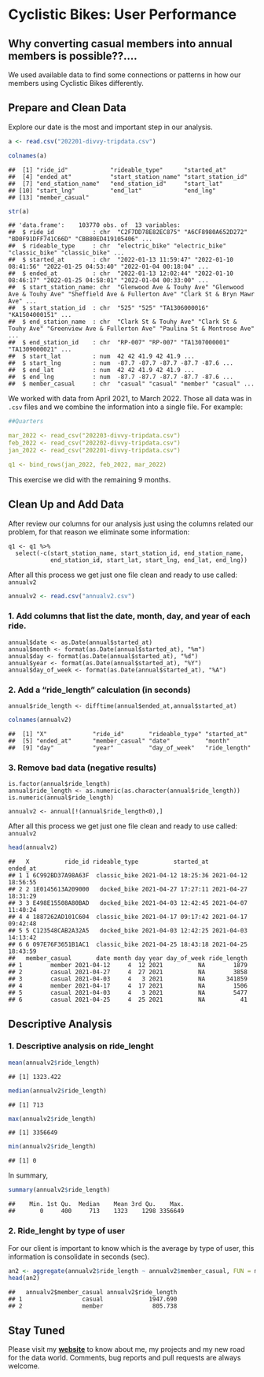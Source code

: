 Cyclistic Bikes: User Performance
================

## Why converting casual members into annual members is possible??….

We used available data to find some connections or patterns in how our
members using Cyclistic Bikes differently.

## Prepare and Clean Data

Explore our date is the most and important step in our analysis.

``` r
a <- read.csv("202201-divvy-tripdata.csv")

colnames(a)
```

    ##  [1] "ride_id"            "rideable_type"      "started_at"        
    ##  [4] "ended_at"           "start_station_name" "start_station_id"  
    ##  [7] "end_station_name"   "end_station_id"     "start_lat"         
    ## [10] "start_lng"          "end_lat"            "end_lng"           
    ## [13] "member_casual"

``` r
str(a)
```

    ## 'data.frame':    103770 obs. of  13 variables:
    ##  $ ride_id           : chr  "C2F7DD78E82EC875" "A6CF8980A652D272" "BD0F91DFF741C66D" "CBB80ED419105406" ...
    ##  $ rideable_type     : chr  "electric_bike" "electric_bike" "classic_bike" "classic_bike" ...
    ##  $ started_at        : chr  "2022-01-13 11:59:47" "2022-01-10 08:41:56" "2022-01-25 04:53:40" "2022-01-04 00:18:04" ...
    ##  $ ended_at          : chr  "2022-01-13 12:02:44" "2022-01-10 08:46:17" "2022-01-25 04:58:01" "2022-01-04 00:33:00" ...
    ##  $ start_station_name: chr  "Glenwood Ave & Touhy Ave" "Glenwood Ave & Touhy Ave" "Sheffield Ave & Fullerton Ave" "Clark St & Bryn Mawr Ave" ...
    ##  $ start_station_id  : chr  "525" "525" "TA1306000016" "KA1504000151" ...
    ##  $ end_station_name  : chr  "Clark St & Touhy Ave" "Clark St & Touhy Ave" "Greenview Ave & Fullerton Ave" "Paulina St & Montrose Ave" ...
    ##  $ end_station_id    : chr  "RP-007" "RP-007" "TA1307000001" "TA1309000021" ...
    ##  $ start_lat         : num  42 42 41.9 42 41.9 ...
    ##  $ start_lng         : num  -87.7 -87.7 -87.7 -87.7 -87.6 ...
    ##  $ end_lat           : num  42 42 41.9 42 41.9 ...
    ##  $ end_lng           : num  -87.7 -87.7 -87.7 -87.7 -87.6 ...
    ##  $ member_casual     : chr  "casual" "casual" "member" "casual" ...

We worked with data from April 2021, to March 2022. Those all data was
in `.csv` files and we combine the information into a single file. For
example:

``` yaml
##Quarters

mar_2022 <- read_csv("202203-divvy-tripdata.csv")
feb_2022 <- read_csv("202202-divvy-tripdata.csv")
jan_2022 <- read_csv("202201-divvy-tripdata.csv")

q1 <- bind_rows(jan_2022, feb_2022, mar_2022)
```

This exercise we did with the remaining 9 months.

## Clean Up and Add Data

After review our columns for our analysis just using the columns related
our problem, for that reason we eliminate some information:

    q1 <- q1 %>% 
      select(-c(start_station_name, start_station_id, end_station_name, 
                end_station_id, start_lat, start_lng, end_lat, end_lng))

After all this process we get just one file clean and ready to use
called: `annualv2`

``` r
annualv2 <- read.csv("annualv2.csv")
```

### 1. Add columns that list the date, month, day, and year of each ride.

    annual$date <- as.Date(annual$started_at)
    annual$month <- format(as.Date(annual$started_at), "%m")
    annual$day <- format(as.Date(annual$started_at), "%d")
    annual$year <- format(as.Date(annual$started_at), "%Y")
    annual$day_of_week <- format(as.Date(annual$started_at), "%A")

### 2. Add a “ride_length” calculation (in seconds)

    annual$ride_length <- difftime(annual$ended_at,annual$started_at)

``` r
colnames(annualv2)
```

    ##  [1] "X"             "ride_id"       "rideable_type" "started_at"   
    ##  [5] "ended_at"      "member_casual" "date"          "month"        
    ##  [9] "day"           "year"          "day_of_week"   "ride_length"

### 3. Remove bad data (negative results)

    is.factor(annual$ride_length)
    annual$ride_length <- as.numeric(as.character(annual$ride_length))
    is.numeric(annual$ride_length)

    annualv2 <- annual[!(annual$ride_length<0),]

After all this process we get just one file clean and ready to use
called: `annualv2`

``` r
head(annualv2)
```

    ##   X          ride_id rideable_type          started_at            ended_at
    ## 1 1 6C992BD37A98A63F  classic_bike 2021-04-12 18:25:36 2021-04-12 18:56:55
    ## 2 2 1E0145613A209000   docked_bike 2021-04-27 17:27:11 2021-04-27 18:31:29
    ## 3 3 E498E15508A80BAD   docked_bike 2021-04-03 12:42:45 2021-04-07 11:40:24
    ## 4 4 1887262AD101C604  classic_bike 2021-04-17 09:17:42 2021-04-17 09:42:48
    ## 5 5 C123548CAB2A32A5   docked_bike 2021-04-03 12:42:25 2021-04-03 14:13:42
    ## 6 6 097E76F3651B1AC1  classic_bike 2021-04-25 18:43:18 2021-04-25 18:43:59
    ##   member_casual       date month day year day_of_week ride_length
    ## 1        member 2021-04-12     4  12 2021          NA        1879
    ## 2        casual 2021-04-27     4  27 2021          NA        3858
    ## 3        casual 2021-04-03     4   3 2021          NA      341859
    ## 4        member 2021-04-17     4  17 2021          NA        1506
    ## 5        casual 2021-04-03     4   3 2021          NA        5477
    ## 6        casual 2021-04-25     4  25 2021          NA          41

## Descriptive Analysis

### 1. Descriptive analysis on ride_lenght

``` r
mean(annualv2$ride_length)
```

    ## [1] 1323.422

``` r
median(annualv2$ride_length)
```

    ## [1] 713

``` r
max(annualv2$ride_length)
```

    ## [1] 3356649

``` r
min(annualv2$ride_length)
```

    ## [1] 0

In summary,

``` r
summary(annualv2$ride_length)
```

    ##    Min. 1st Qu.  Median    Mean 3rd Qu.    Max. 
    ##       0     400     713    1323    1298 3356649

### 2. Ride_lenght by type of user

For our client is important to know which is the average by type of
user, this information is consolidate in seconds (sec).

``` r
an2 <- aggregate(annualv2$ride_length ~ annualv2$member_casual, FUN = mean)
head(an2)
```

    ##   annualv2$member_casual annualv2$ride_length
    ## 1                 casual             1947.690
    ## 2                 member              805.738

## Stay Tuned

Please visit my [**website**](https://lorenamendezg.github.io/) to know
about me, my projects and my new road for the data world. Comments, bug
reports and pull requests are always welcome.
